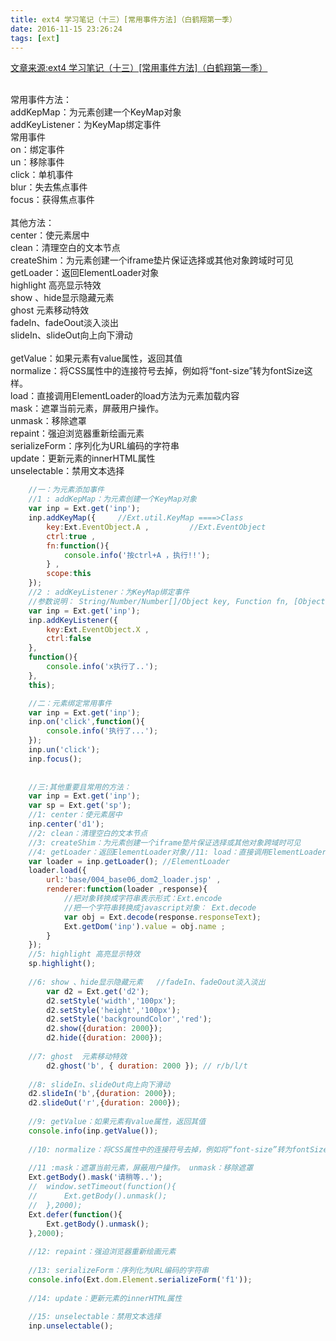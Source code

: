 ```yaml
---
title: ext4 学习笔记（十三）[常用事件方法]（白鹤翔第一季）
date: 2016-11-15 23:26:24
tags: [ext]
---
```

[文章来源:ext4 学习笔记（十三）[常用事件方法]（白鹤翔第一季）](http://blog.csdn.net/u011229848/article/details/53179924)


<br/>常用事件方法：
<br/>addKepMap：为元素创建一个KeyMap对象
<br/>addKeyListener：为KeyMap绑定事件
<br/>常用事件
<br/>on：绑定事件
<br/>un：移除事件
<br/>click：单机事件
<br/>blur：失去焦点事件
<br/>focus：获得焦点事件
<br/>
<br/>其他方法：
<br/>center：使元素居中
<br/>clean：清理空白的文本节点
<br/>createShim：为元素创建一个iframe垫片保证选择或其他对象跨域时可见
<br/>getLoader：返回ElementLoader对象
<br/>highlight 高亮显示特效
<br/>show 、hide显示隐藏元素
<br/>ghost 元素移动特效
<br/>fadeIn、fadeOout淡入淡出
<br/>slideIn、slideOut向上向下滑动
<br/>
<br/>getValue：如果元素有value属性，返回其值
<br/>normalize：将CSS属性中的连接符号去掉，例如将“font-size”转为fontSize这样。
<br/>load：直接调用ElementLoader的load方法为元素加载内容
<br/>mask：遮罩当前元素，屏蔽用户操作。
<br/>unmask：移除遮罩
<br/>repaint：强迫浏览器重新绘画元素
<br/>serializeForm：序列化为URL编码的字符串
<br/>update：更新元素的innerHTML属性
<br/>unselectable：禁用文本选择
```javascript
	//一：为元素添加事件
	//1 : addKepMap：为元素创建一个KeyMap对象
	var inp = Ext.get('inp');
	inp.addKeyMap({		//Ext.util.KeyMap ====>Class
		key:Ext.EventObject.A ,			//Ext.EventObject 
		ctrl:true ,
		fn:function(){
			console.info('按ctrl+A ，执行!!');
		} , 
		scope:this
	});
	//2 : addKeyListener：为KeyMap绑定事件
	//参数说明： String/Number/Number[]/Object key, Function fn, [Object scope]
	var inp = Ext.get('inp');
	inp.addKeyListener({
		key:Ext.EventObject.X ,	
		ctrl:false 
	},
	function(){
		console.info('x执行了..');
	},
	this);

	//二：元素绑定常用事件
	var inp = Ext.get('inp');
	inp.on('click',function(){
		console.info('执行了...');
	});
	inp.un('click');
	inp.focus();
	
	
	//三:其他重要且常用的方法：
	var inp = Ext.get('inp');
	var sp = Ext.get('sp');
	//1: center：使元素居中
	inp.center('d1');
	//2: clean：清理空白的文本节点
	//3: createShim：为元素创建一个iframe垫片保证选择或其他对象跨域时可见
	//4: getLoader：返回ElementLoader对象//11: load：直接调用ElementLoader的load方法为元素加载内容
	var loader = inp.getLoader(); //ElementLoader
	loader.load({
		url:'base/004_base06_dom2_loader.jsp' , 
		renderer:function(loader ,response){
			//把对象转换成字符串表示形式：Ext.encode 
			//把一个字符串转换成javascript对象： Ext.decode
			var obj = Ext.decode(response.responseText);
			Ext.getDom('inp').value = obj.name ;
		}
	});
	//5: highlight 高亮显示特效
	sp.highlight();
	
	//6: show 、hide显示隐藏元素  	//fadeIn、fadeOout淡入淡出
		var d2 = Ext.get('d2');
		d2.setStyle('width','100px');
		d2.setStyle('height','100px');
		d2.setStyle('backgroundColor','red');
		d2.show({duration: 2000});
		d2.hide({duration: 2000});
	
	//7: ghost  元素移动特效
		d2.ghost('b', { duration: 2000 }); // r/b/l/t
	
	//8: slideIn、slideOut向上向下滑动
	d2.slideIn('b',{duration: 2000});
	d2.slideOut('r',{duration: 2000});
	
	//9: getValue：如果元素有value属性，返回其值
	console.info(inp.getValue());
	
	//10: normalize：将CSS属性中的连接符号去掉，例如将“font-size”转为fontSize这样。
	
	//11 :mask：遮罩当前元素，屏蔽用户操作。 unmask：移除遮罩
	Ext.getBody().mask('请稍等..');
	//	window.setTimeout(function(){
	//		Ext.getBody().unmask();
	//	},2000);
	Ext.defer(function(){
		Ext.getBody().unmask();
	},2000);
	
	//12: repaint：强迫浏览器重新绘画元素
	
	//13: serializeForm：序列化为URL编码的字符串
	console.info(Ext.dom.Element.serializeForm('f1'));
	
	//14: update：更新元素的innerHTML属性
	
	//15: unselectable：禁用文本选择	
	inp.unselectable();
```
